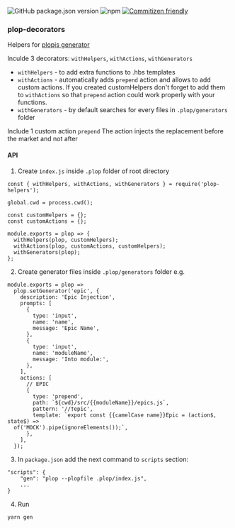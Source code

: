 ![GitHub package.json version](https://img.shields.io/github/package-json/v/darmikon/plop-decorators) ![npm](https://img.shields.io/npm/v/plop-decorators) [![Commitizen friendly](https://img.shields.io/badge/commitizen-friendly-brightgreen.svg)](http://commitizen.github.io/cz-cli/)

### plop-decorators

Helpers for [plopjs generator](http://plopjs.com/)

Inculde 3 decorators: `withHelpers`, `withActions`, `withGenerators`

- `withHelpers` - to add extra functions to .hbs templates
- `withActions` - automatically adds `prepend` action and allows to add custom actions.
  If you created customHelpers don't forget to add them to `withActions` so that `prepend`
  action could work properly with your functions.
- `withGenerators` - by default searches for every files in `.plop/generators` folder

Include 1 custom action `prepend`
The action injects the replacement before the market and not after

#### API

1. Create `index.js` inside `.plop` folder of root directory

```
const { withHelpers, withActions, withGenerators } = require('plop-helpers');

global.cwd = process.cwd();

const customHelpers = {};
const customActions = {};

module.exports = plop => {
  withHelpers(plop, customHelpers);
  withActions(plop, customActions, customHelpers);
  withGenerators(plop);
};
```

2. Create generator files inside `.plop/generators` folder e.g.

```
module.exports = plop =>
  plop.setGenerator('epic', {
    description: 'Epic Injection',
    prompts: [
      {
        type: 'input',
        name: 'name',
        message: 'Epic Name',
      },
      {
        type: 'input',
        name: 'moduleName',
        message: 'Into module:',
      },
    ],
    actions: [
      // EPIC
      {
        type: 'prepend',
        path: `${cwd}/src/{{moduleName}}/epics.js`,
        pattern: '//†epic',
        template: `export const {{camelCase name}}Epic = (action$, state$) =>
  of('MOCK').pipe(ignoreElements());`,
      },
    ],
  });
```

3. In `package.json` add the next command to `scripts` section:

```
"scripts": {
    "gen": "plop --plopfile .plop/index.js",
    ...
}
```

4. Run

```
yarn gen
```
